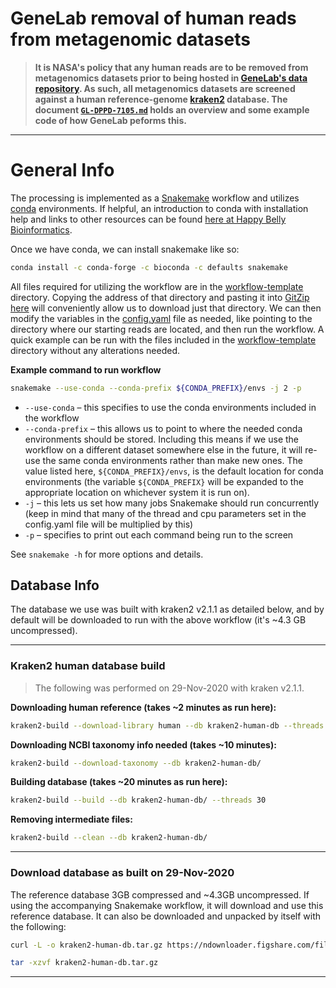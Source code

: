 # GeneLab removal of human reads from metagenomic datasets

> **It is NASA's policy that any human reads are to be removed from metagenomics datasets prior to being hosted in [GeneLab's data repository](https://genelab-data.ndc.nasa.gov/genelab/projects). As such, all metagenomics datasets are screened against a human reference-genome [kraken2](https://github.com/DerrickWood/kraken2/wiki) database. The document [`GL-DPPD-7105.md`](GL-DPPD-7105.md) holds an overview and some example code of how GeneLab peforms this.**  

---

# General Info
The processing is implemented as a [Snakemake](https://snakemake.readthedocs.io/en/stable/) workflow and utilizes [conda](https://docs.conda.io/en/latest/) environments. If helpful, an introduction to conda with installation help and links to other resources can be found [here at Happy Belly Bioinformatics](https://astrobiomike.github.io/unix/conda-intro).

Once we have conda, we can install snakemake like so:

```bash
conda install -c conda-forge -c bioconda -c defaults snakemake
```

All files required for utilizing the workflow are in the [workflow-template](workflow-template) directory. Copying the address of that directory and pasting it into [GitZip here](http://kinolien.github.io/gitzip/) will conveniently allow us to download just that directory. We can then modify the variables in the [config.yaml](workflow-template/config.yaml) file as needed, like pointing to the directory where our starting reads are located, and then run the workflow. A quick example can be run with the files included in the [workflow-template](workflow-template) directory without any alterations needed.

**Example command to run workflow**
```bash
snakemake --use-conda --conda-prefix ${CONDA_PREFIX}/envs -j 2 -p
```

* `--use-conda` – this specifies to use the conda environments included in the workflow
* `--conda-prefix` – this allows us to point to where the needed conda environments should be stored. Including this means if we use the workflow on a different dataset somewhere else in the future, it will re-use the same conda environments rather than make new ones. The value listed here, `${CONDA_PREFIX}/envs`, is the default location for conda environments (the variable `${CONDA_PREFIX}` will be expanded to the appropriate location on whichever system it is run on).
* `-j` – this lets us set how many jobs Snakemake should run concurrently (keep in mind that many of the thread and cpu parameters set in the config.yaml file will be multiplied by this)
* `-p` – specifies to print out each command being run to the screen

See `snakemake -h` for more options and details.


## Database Info
The database we use was built with kraken2 v2.1.1 as detailed below, and by default will be downloaded to run with the above workflow (it's ~4.3 GB uncompressed). 

---

### Kraken2 human database build

> The following was performed on 29-Nov-2020 with kraken v2.1.1.

**Downloading human reference (takes ~2 minutes as run here):**

```bash
kraken2-build --download-library human --db kraken2-human-db --threads 30 --no-masking
```

**Downloading NCBI taxonomy info needed (takes ~10 minutes):**

```bash
kraken2-build --download-taxonomy --db kraken2-human-db/
```

**Building database (takes ~20 minutes as run here):**

```bash
kraken2-build --build --db kraken2-human-db/ --threads 30
```

**Removing intermediate files:**

```bash
kraken2-build --clean --db kraken2-human-db/
```

---

### Download database as built on 29-Nov-2020
The reference database 3GB compressed and ~4.3GB uncompressed. If using the accompanying Snakemake workflow, it will download and use this reference database. It can also be downloaded and unpacked by itself with the following:

```bash
curl -L -o kraken2-human-db.tar.gz https://ndownloader.figshare.com/files/25627058

tar -xzvf kraken2-human-db.tar.gz
```

---

